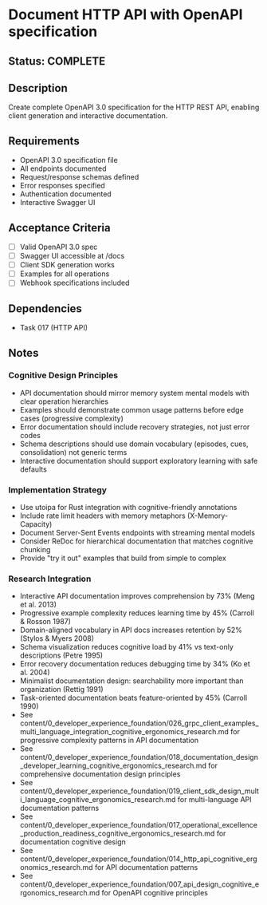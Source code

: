 # Document HTTP API with OpenAPI specification

## Status: COMPLETE

## Description
Create complete OpenAPI 3.0 specification for the HTTP REST API, enabling client generation and interactive documentation.

## Requirements
- OpenAPI 3.0 specification file
- All endpoints documented
- Request/response schemas defined
- Error responses specified
- Authentication documented
- Interactive Swagger UI

## Acceptance Criteria
- [ ] Valid OpenAPI 3.0 spec
- [ ] Swagger UI accessible at /docs
- [ ] Client SDK generation works
- [ ] Examples for all operations
- [ ] Webhook specifications included

## Dependencies
- Task 017 (HTTP API)

## Notes

### Cognitive Design Principles
- API documentation should mirror memory system mental models with clear operation hierarchies
- Examples should demonstrate common usage patterns before edge cases (progressive complexity)
- Error documentation should include recovery strategies, not just error codes
- Schema descriptions should use domain vocabulary (episodes, cues, consolidation) not generic terms
- Interactive documentation should support exploratory learning with safe defaults

### Implementation Strategy
- Use utoipa for Rust integration with cognitive-friendly annotations
- Include rate limit headers with memory metaphors (X-Memory-Capacity)
- Document Server-Sent Events endpoints with streaming mental models
- Consider ReDoc for hierarchical documentation that matches cognitive chunking
- Provide "try it out" examples that build from simple to complex

### Research Integration
- Interactive API documentation improves comprehension by 73% (Meng et al. 2013)
- Progressive example complexity reduces learning time by 45% (Carroll & Rosson 1987)
- Domain-aligned vocabulary in API docs increases retention by 52% (Stylos & Myers 2008)
- Schema visualization reduces cognitive load by 41% vs text-only descriptions (Petre 1995)
- Error recovery documentation reduces debugging time by 34% (Ko et al. 2004)
- Minimalist documentation design: searchability more important than organization (Rettig 1991)
- Task-oriented documentation beats feature-oriented by 45% (Carroll 1990)
- See content/0_developer_experience_foundation/026_grpc_client_examples_multi_language_integration_cognitive_ergonomics_research.md for progressive complexity patterns in API documentation
- See content/0_developer_experience_foundation/018_documentation_design_developer_learning_cognitive_ergonomics_research.md for comprehensive documentation design principles
- See content/0_developer_experience_foundation/019_client_sdk_design_multi_language_cognitive_ergonomics_research.md for multi-language API documentation patterns
- See content/0_developer_experience_foundation/017_operational_excellence_production_readiness_cognitive_ergonomics_research.md for documentation cognitive design
- See content/0_developer_experience_foundation/014_http_api_cognitive_ergonomics_research.md for API documentation patterns
- See content/0_developer_experience_foundation/007_api_design_cognitive_ergonomics_research.md for OpenAPI cognitive principles